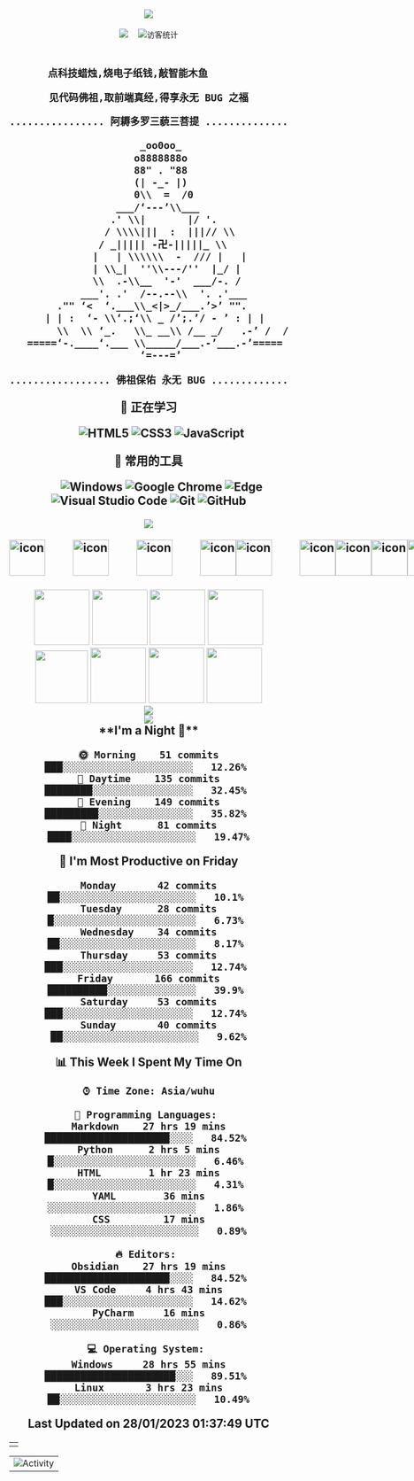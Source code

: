 <!-- dynamic typing effect 动态打字效果 -->
<h1 align="center">
  <a href="https://blog.340200.xyz">
    <img src="https://readme-typing-svg.herokuapp.com/?lines=我是!;SOONXF&center=true&size=27" />
  </a>
</h1>

<!-- profile logo 个人资料徽标 -->
<div align="center">
  <a href="https://blog.340200.xyz"><img src="https://img.shields.io/badge/website-博客-blue" /></a>&emsp;
<!-- visitor statistics logo 访客数统计徽标 -->
  <img src="https://visitor-badge.glitch.me/badge?page_id=sun0225SUN" alt="访客统计" /></div>

<!-- Snake Code Contribution Map 贪吃蛇代码贡献图 -->
<!-- <div align="center"><img src="https://cdn.jsdelivr.net/gh/sun0225SUN/sun0225SUN/profile-snake-contrib/github-contribution-grid-snake-dark.svg" /></div> -->

<!-- Self introduction 自我介绍 -->
<h2 align="center">

```diff

点科技蜡烛,烧电子纸钱,敲智能木鱼       

见代码佛祖,取前端真经,得享永无 BUG 之福

```
  
```diff
................ 阿耨多罗三藐三菩提 .................

                      _oo0oo_                      
                     o8888888o                     
                     88" . "88                     
                     (| -_- |)                     
                     0\\  =  /0                    
                  ___/‘---’\\___                   
                 .' \\|       |/ '.                
                / \\\\|||  :  |||// \\             
               / _||||| -卍-|||||_ \\              
              |   | \\\\\\  -  /// |   |           
              | \\_|  ''\\---/''  |_/ |            
              \\  .-\\__  '-'  ___/-. /            
            ___'. .'  /--.--\\  '. .'___           
        ."" ‘<  ‘.___\\_<|>_/___.’>’ "".           
      | | :  ‘- \\‘.;‘\\ _ /’;.’/ - ’ : | |        
        \\  \\ ‘_.   \\_ __\\ /__ _/   .-’ /  /    
   =====‘-.____‘.___ \\_____/___.-’___.-’=====     
                      ‘=---=’                      
                                                   
................. 佛祖保佑 永无 BUG ................
```

<!--  skill badge 技能徽章 -->
💪 正在学习

&emsp;&emsp;
![HTML5](https://img.shields.io/badge/-HTML5-E34F26?style=flat-square&logo=html5&logoColor=white)
![CSS3](https://img.shields.io/badge/-CSS3-1572B6?style=flat-square&logo=css3)
![JavaScript](https://img.shields.io/badge/-JavaScript-oringe?style=flat-square&logo=javascript)


🧰 常用的工具

&emsp;&emsp; 
![Windows](https://img.shields.io/badge/Windows-0078D6?style=flat-square&logo=windows&logoColor=white)
![Google Chrome](https://img.shields.io/badge/Chrome-4285F4?style=flat-square&logo=GoogleChrome&logoColor=white)
![Edge](https://img.shields.io/badge/Edge-0078D7?style=flat-square&logo=Microsoft-edge&logoColor=white)
![Visual Studio Code](https://img.shields.io/badge/-Visual%20Studio%20Code-007ACC?style=flat-square&logo=Visual%20Studio%20Code&logoColor=fff)
![Git](https://img.shields.io/badge/-Git-FCC624?style=flat-square&logo=git)
![GitHub](https://img.shields.io/badge/-GitHub-pink?style=flat-square&logo=github)

</div>

<!-- programming tool icon 编程工具图标 -->
<div align="center">

<!-- img -->
<img src="https://skillicons.dev/icons?i=ps,ai,pr,c,cpp,cs,ts,discord,twitter,mongodb,instagram,idea,git" /><br>

<!-- svg -->
<div style="display: flex;">
  <img src="https://techstack-generator.vercel.app/kubernetes-icon.svg" alt="icon" width="65" style="width: 65px; height: 65px; margin-right: 50px; margin-bottom: 0px;" />
  <img src="https://techstack-generator.vercel.app/js-icon.svg" alt="icon" width="65" style="width: 65px; height: 65px; margin-right: 50px; margin-bottom: 0px;" />
  <img src="https://techstack-generator.vercel.app/mysql-icon.svg" alt="icon" width="65" style="width: 65px; height: 65px; margin-right: 50px; margin-bottom: 0px;" />
  <img src="https://techstack-generator.vercel.app/webpack-icon.svg" alt="icon" width="65" style="width: 65px; height: 65px; margin-right: 0px; margin-bottom: 0px;" />
  <img src="https://techstack-generator.vercel.app/docker-icon.svg" alt="icon" width="65" style="width: 65px; height: 65px; margin-right: 50px; margin-bottom: 0px;" /> 
  <img src="https://techstack-generator.vercel.app/redux-icon.svg" alt="icon" width="65" style="width: 65px; height: 65px; margin-right: 0px; margin-bottom: 0px;" />
  <img src="https://techstack-generator.vercel.app/java-icon.svg" alt="icon" width="65" style="width: 65px; height: 65px; margin-right: 0px; margin-bottom: 0px;" />
  <img src="https://techstack-generator.vercel.app/eslint-icon.svg" alt="icon" width="65" style="width: 65px; height: 65px; margin-right: 0px; margin-bottom: 0px;" />
  <img src="https://techstack-generator.vercel.app/aws-icon.svg" alt="icon" width="65" style="width: 65px; height: 65px; margin-right: 50px; margin-bottom: 0px;" />
  <img src="https://techstack-generator.vercel.app/ts-icon.svg" alt="icon" width="65" style="width: 65px; height: 65px; margin-right: 50px; margin-bottom: 0px;" />
  <img src="https://techstack-generator.vercel.app/nginx-icon.svg" alt="icon" width="65" style="width: 65px; height: 65px; margin-right: 50px; margin-bottom: 0px;" />
</div><br>

<!-- gif -->
<img height="100" width="100" src="https://cdn.jsdelivr.net/gh/sun0225SUN/sun0225SUN/assets/images/html.webp">
<img height="100" width="100" src="https://cdn.jsdelivr.net/gh/sun0225SUN/sun0225SUN/assets/images/cssgif.webp">
<img height="100" width="100" src="https://cdn.jsdelivr.net/gh/sun0225SUN/sun0225SUN/assets/images/vscode.webp">
<img height="100" width="100" src="https://cdn.jsdelivr.net/gh/sun0225SUN/sun0225SUN/assets/images/react.webp">
<img height="95" width="95" src="https://cdn.jsdelivr.net/gh/sun0225SUN/sun0225SUN/assets/images/vue.webp">
<img height="100" width="100" src="https://cdn.jsdelivr.net/gh/sun0225SUN/sun0225SUN/assets/images/python.webp">
<img height="100" width="100" src="https://cdn.jsdelivr.net/gh/sun0225SUN/sun0225SUN/assets/images/js.webp">
<img height="100" width="100" src="https://cdn.jsdelivr.net/gh/sun0225SUN/sun0225SUN/assets/images/github.webp">

</div>

<!-- just img 图片-->
<div align="center"><img src="https://cdn.jsdelivr.net/gh/sun0225SUN/sun0225SUN/assets/images/icon.png" /></div>

<!-- profile-3d-contrib 3D贡献图-->
<div align="center" ><img src="https://cdn.jsdelivr.net/gh/sun0225SUN/sun0225SUN/profile-3d-contrib/profile-night-rainbow.svg" /></div>

<!-- wakatime 统计 -->
<table align="center">
<tr>

<td valign="top">  

<tr>
<!--START_SECTION:waka-->
**I'm a Night 🦉** 

```text
🌞 Morning    51 commits     ███░░░░░░░░░░░░░░░░░░░░░░   12.26% 
🌆 Daytime    135 commits    ████████░░░░░░░░░░░░░░░░░   32.45% 
🌃 Evening    149 commits    █████████░░░░░░░░░░░░░░░░   35.82% 
🌙 Night      81 commits     ████░░░░░░░░░░░░░░░░░░░░░   19.47%

```
📅 **I'm Most Productive on Friday** 

```text
Monday       42 commits     ██░░░░░░░░░░░░░░░░░░░░░░░   10.1% 
Tuesday      28 commits     █░░░░░░░░░░░░░░░░░░░░░░░░   6.73% 
Wednesday    34 commits     ██░░░░░░░░░░░░░░░░░░░░░░░   8.17% 
Thursday     53 commits     ███░░░░░░░░░░░░░░░░░░░░░░   12.74% 
Friday       166 commits    ██████████░░░░░░░░░░░░░░░   39.9% 
Saturday     53 commits     ███░░░░░░░░░░░░░░░░░░░░░░   12.74% 
Sunday       40 commits     ██░░░░░░░░░░░░░░░░░░░░░░░   9.62%

```


📊 **This Week I Spent My Time On** 

```text
⌚︎ Time Zone: Asia/wuhu

💬 Programming Languages: 
Markdown    27 hrs 19 mins   █████████████████████░░░░   84.52% 
Python      2 hrs 5 mins     █░░░░░░░░░░░░░░░░░░░░░░░░   6.46% 
HTML        1 hr 23 mins     █░░░░░░░░░░░░░░░░░░░░░░░░   4.31% 
YAML        36 mins          ░░░░░░░░░░░░░░░░░░░░░░░░░   1.86% 
CSS         17 mins          ░░░░░░░░░░░░░░░░░░░░░░░░░   0.89%

🔥 Editors: 
Obsidian    27 hrs 19 mins   █████████████████████░░░░   84.52% 
VS Code     4 hrs 43 mins    ███░░░░░░░░░░░░░░░░░░░░░░   14.62% 
PyCharm     16 mins          ░░░░░░░░░░░░░░░░░░░░░░░░░   0.86%

💻 Operating System: 
Windows     28 hrs 55 mins   ██████████████████████░░░   89.51% 
Linux       3 hrs 23 mins    ██░░░░░░░░░░░░░░░░░░░░░░░   10.49%

```


 Last Updated on 28/01/2023 01:37:49 UTC
<!--END_SECTION:waka-->
</td>
</tr>
</table>

<!-- Programming isn't about what you know -->

</h4>  

<!-- GitHub Activity Graph GitHub 活动图 -->
<table align="center">
  <tr>
    <td><img src="https://github-readme-activity-graph.cyclic.app/graph?username=sun0225SUN&theme=xcode&bg_color=FF000000&hide_border=true" alt="Activity"/></td>
  </tr>
</table>

</div>
